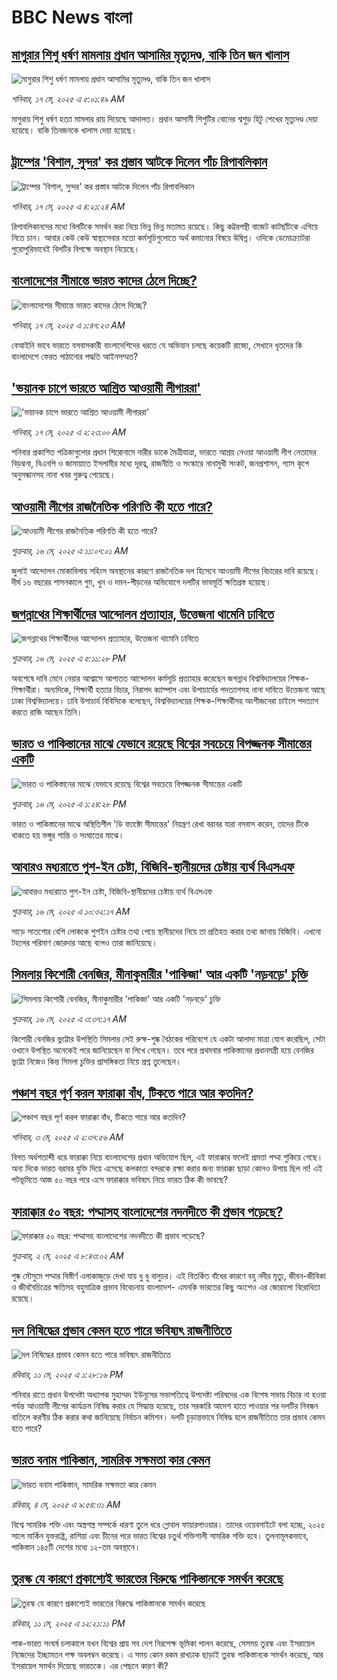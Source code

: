 # BBC News বাংলা## [মাগুরার শিশু ধর্ষণ মামলায় প্রধান আসামির মৃত্যুদণ্ড, বাকি তিন জন খালাস](https://www.bbc.com/bengali/articles/cy0kdxynd7go?at_campaign=githubrss)![মাগুরার শিশু ধর্ষণ মামলায় প্রধান আসামির মৃত্যুদণ্ড, বাকি তিন জন খালাস](https://ichef.bbci.co.uk/ace/standard/240/cpsprodpb/35f7/live/835fefc0-32d9-11f0-8519-3b5a01ebe413.jpg)_শনিবার, ১৭ মে, ২০২৫ এ ৫:০১:৪৯ AM_মাগুরায় শিশু ধর্ষণ হত্যা মামলার রায় দিয়েছে আদালত। প্রধান আসামী শিশুটির বোনের শ্বশুড় হিটু শেখের মৃত্যুদণ্ড দেয়া হয়েছে। বাকি তিনজনকে খালাস দেয়া হয়েছে।## [ট্রাম্পের 'বিশাল, সুন্দর' কর প্রস্তাব আটকে দিলেন পাঁচ রিপাবলিকান](https://www.bbc.com/bengali/articles/cwy7ggyggq0o?at_campaign=githubrss)![ট্রাম্পের 'বিশাল, সুন্দর' কর প্রস্তাব আটকে দিলেন পাঁচ রিপাবলিকান](https://ichef.bbci.co.uk/ace/standard/240/cpsprodpb/7f20/live/a8702c50-32d2-11f0-8519-3b5a01ebe413.jpg)_শনিবার, ১৭ মে, ২০২৫ এ ৪:২১:২৪ AM_রিপাবলিকানদের মধ্যে বিলটিকে সমর্থন করা নিয়ে ভিন্ন ভিন্ন মতামত রয়েছে। কিছু কট্টরপন্থী বাজেট কাটছাঁটকে এগিয়ে নিতে চান। আবার কেউ কেউ স্বাস্থ্যসেবার মতো কর্মসূচিগুলোতে অর্থ কমানোর বিষয়ে উদ্বিগ্ন। ওদিকে ডেমোক্র্যাটরা পুরোপুরিভাবেই বিলটির বিপক্ষে অবস্থান নিয়েছে।## [বাংলাদেশের সীমান্তে ভারত কাদের ঠেলে দিচ্ছে?](https://www.bbc.com/bengali/articles/clyg50p8enpo?at_campaign=githubrss)![বাংলাদেশের সীমান্তে ভারত কাদের ঠেলে দিচ্ছে?](https://ichef.bbci.co.uk/ace/standard/240/cpsprodpb/2409/live/ed8686a0-3259-11f0-8947-7d6241f9fce9.jpg)_শনিবার, ১৭ মে, ২০২৫ এ ১:৪৭:২৩ AM_বেআইনি ভাবে ভারতে বসবাসকারী বাংলাদেশিদের ধরতে যে অভিযান চলছে কয়েকটি রাজ্যে, সেখানে ধৃতদের কি বাংলাদেশে ফেরত পাঠানোর পদ্ধতি  আইনসম্মত?## ['ভয়ানক চাপে ভারতে আশ্রিত আওয়ামী লীগাররা'](https://www.bbc.com/bengali/articles/cvg9wmv9w3zo?at_campaign=githubrss)!['ভয়ানক চাপে ভারতে আশ্রিত আওয়ামী লীগাররা'](https://ichef.bbci.co.uk/ace/standard/240/cpsprodpb/521e/live/585655f0-32c3-11f0-b05f-415dd1d9ae27.jpg)_শনিবার, ১৭ মে, ২০২৫ এ ২:২৩:০০ AM_শনিবার প্রকাশিত পত্রিকাগুলোর প্রধান শিরোনামে নারীর ডাকে মৈত্রীযাত্রা, ভারতে আশ্রয় নেওয়া আওয়ামী লীগ নেতাদের বিড়ম্বনা, বিএনপি ও জামায়াতে ইসলামীর মধ্যে দূরত্ব, রাজনীতি ও সংস্কারে নানামুখী সংকট, জনপ্রশাসন, গ্যাস কূপে অনুসন্ধানসহ নানা খবর গুরুত্ব পেয়েছে।## [আওয়ামী লীগের রাজনৈতিক পরিণতি কী হতে পারে?](https://www.bbc.com/bengali/articles/ce3vn7vlk49o?at_campaign=githubrss)![আওয়ামী লীগের রাজনৈতিক পরিণতি কী হতে পারে?](https://ichef.bbci.co.uk/ace/standard/240/cpsprodpb/32b5/live/93c77330-3197-11f0-8519-3b5a01ebe413.jpg)_শুক্রবার, ১৬ মে, ২০২৫ এ ১১:০৭:০১ AM_জুলাই আন্দোলন মোকাবিলায় সহিংস অবস্থানের কারণে রাজনৈতিক দল হিসেবে আওয়ামী লীগের বিচারের দাবি রয়েছে। দীর্ঘ ১৬ বছরের শাসনকালে গুম, খুন ও দমন-পীড়নের অভিযোগে দলটির ভাবমূর্তি ক্ষতিগ্রস্ত হয়েছে।## [জগন্নাথের শিক্ষার্থীদের আন্দোলন প্রত্যাহার, উত্তেজনা থামেনি ঢাবিতে](https://www.bbc.com/bengali/articles/cjwq4wv8nejo?at_campaign=githubrss)![জগন্নাথের শিক্ষার্থীদের আন্দোলন প্রত্যাহার, উত্তেজনা থামেনি ঢাবিতে](https://ichef.bbci.co.uk/ace/standard/240/cpsprodpb/d64c/live/ee926bd0-326e-11f0-96c3-cf669419a2b0.jpg)_শুক্রবার, ১৬ মে, ২০২৫ এ ৫:১১:২৮ PM_অবশেষে দাবি মেনে নেয়ার আশ্বাসে আপাতত আন্দোলন কর্মসূচি প্রত্যাহার করেছেন জগন্নাথ বিশ্ববিদ্যালয়ের শিক্ষক-শিক্ষার্থীরা। অন্যদিকে, শিক্ষার্থী হত্যার বিচার, নিরাপদ ক্যাম্পাস এবং উপাচার্যের পদত্যাগসহ নানা দাবিতে উত্তেজনা আছে ঢাকা বিশ্ববিদ্যালয়ে। ঢাবি উপাচার্য বিবিসিকে বলেছেন, বিশ্ববিদ্যালয়ের শিক্ষক-শিক্ষার্থীসহ অংশীজনেরা চাইলে পদত্যাগ করতে রাজি আছেন তিনি।## [ভারত ও পাকিস্তানের মাঝে যেভাবে রয়েছে বিশ্বের সবচেয়ে বিপজ্জনক সীমান্তের একটি](https://www.bbc.com/bengali/articles/c93lq5w5323o?at_campaign=githubrss)![ভারত ও পাকিস্তানের মাঝে যেভাবে রয়েছে বিশ্বের সবচেয়ে বিপজ্জনক সীমান্তের একটি](https://ichef.bbci.co.uk/ace/standard/240/cpsprodpb/ae43/live/cba263e0-3238-11f0-96c3-cf669419a2b0.jpg)_শুক্রবার, ১৬ মে, ২০২৫ এ ১:২৪:২৮ PM_ভারত ও পাকিস্তানের মাঝে অস্থিতিশীল 'ডি ফ্যাক্টো সীমান্তের' নিয়ন্ত্রণ রেখা বরাবর যারা বসবাস করেন, তাদের টিকে থাকতে হয় ভঙ্গুর শান্তি ও সংঘাতের মাঝে।## [আবারও মধ্যরাতে পুশ-ইন চেষ্টা, বিজিবি-স্থানীয়দের চেষ্টায় ব্যর্থ বিএসএফ](https://www.bbc.com/bengali/articles/ckg4nwjk01eo?at_campaign=githubrss)![আবারও মধ্যরাতে পুশ-ইন চেষ্টা, বিজিবি-স্থানীয়দের চেষ্টায় ব্যর্থ বিএসএফ](https://ichef.bbci.co.uk/ace/standard/240/cpsprodpb/9924/live/451037d0-323d-11f0-96c3-cf669419a2b0.jpg)_শুক্রবার, ১৬ মে, ২০২৫ এ ১০:৩২:১৭ AM_সাড়ে সাতশোর বেশি লোককে পুশইন চেষ্টার তথ্য পেয়ে স্থানীয়দের নিয়ে তা প্রতিহত করার তথ্য জানায় বিজিবি। এখনো টহলের পরিমাণ জোরদার আছে বলেও তারা জানিয়েছে।## [সিমলায় কিশোরী বেনজির, মীনাকুমারীর 'পাকিজা' আর একটি 'নড়বড়ে' চুক্তি](https://www.bbc.com/bengali/articles/ceqgl3g18vro?at_campaign=githubrss)![সিমলায় কিশোরী বেনজির, মীনাকুমারীর 'পাকিজা' আর একটি 'নড়বড়ে' চুক্তি](https://ichef.bbci.co.uk/ace/standard/240/cpsprodpb/185f/live/7db265e0-317a-11f0-9705-29fcd10d0f7c.jpg)_শুক্রবার, ১৬ মে, ২০২৫ এ ৩:৩৭:১৭ AM_কিশোরী বেনজির ভুট্টোর উপস্থিতি সিমলার সেই রুক্ষ-শুষ্ক বৈঠকের পরিবেশে যে একটা আলাদা মাত্রা যোগ করেছিল, সেটা ওখানে উপস্থিত অনেকেই পরে জানিয়েছেন বা লিখে গেছেন। তবে পরে প্রথমবার পাকিস্তানের প্রধানমন্ত্রী হয়ে বেনজির ভুট্টো নিজেও কিন্ত সিমলা চুক্তির প্রাসঙ্গিকতা নিয়ে প্রশ্ন তুলেছেন।## [পঞ্চাশ বছর পূর্ণ করল ফারাক্কা বাঁধ, টিকতে পারে আর কতদিন?](https://www.bbc.com/bengali/articles/cly1j90y6dvo?at_campaign=githubrss)![পঞ্চাশ বছর পূর্ণ করল ফারাক্কা বাঁধ, টিকতে পারে আর কতদিন?](https://ichef.bbci.co.uk/ace/standard/240/cpsprodpb/9f66/live/07258490-266f-11f0-af27-090e238d1774.jpg)_শনিবার, ৩ মে, ২০২৫ এ ২:৩৭:৫৬ AM_বিগত অর্ধশতাব্দী ধরে ফারাক্কা নিয়ে বাংলাদেশের প্রধান অভিযোগ ছিল, এই ফারাক্কার ফলেই প্রমত্তা পদ্মা শুকিয়ে গেছে। অন্য দিকে  ভারত বরাবর যুক্তি দিয়ে এসেছে কলকাতা বন্দরকে রক্ষা করার জন্য ফারাক্কা ছাড়া কোনও উপায় ছিল না! এই পটভূমিতে আজ ৫০ বছর পরে এসে ফারাক্কার ভবিষ্যৎ নিয়ে ভারত ঠিক কী ভাবছে?## [ফারাক্কার ৫০ বছর: পদ্মাসহ বাংলাদেশের নদনদীতে কী প্রভাব পড়েছে? ](https://www.bbc.com/bengali/articles/cedy72927lyo?at_campaign=githubrss)![ফারাক্কার ৫০ বছর: পদ্মাসহ বাংলাদেশের নদনদীতে কী প্রভাব পড়েছে? ](https://ichef.bbci.co.uk/ace/standard/240/cpsprodpb/b0b8/live/a824b9b0-26c4-11f0-8c66-ebf25fc2cfef.jpg)_শুক্রবার, ২ মে, ২০২৫ এ ৮:৪৩:০২ AM_শুষ্ক মৌসুমে পদ্মার বিস্তীর্ণ এলাকাজুড়ে দেখা যায় ধু ধু বালুচর। এই বিতর্কিত বাঁধের কারণে বহু নদীর মৃত্যু, জীবন-জীবিকা ও জীববৈচিত্রের ক্ষতিসহ বহুমাত্রিক প্রভাব বিবেচনায় বাংলাদেশ- এমনকি ভারতের কিছু অংশেও এর জোরালো বিরোধিতা রয়েছে।## [দল নিষিদ্ধের প্রভাব কেমন হতে পারে ভবিষ্যৎ রাজনীতিতে](https://www.bbc.com/bengali/articles/c8jg74m1ljeo?at_campaign=githubrss)![দল নিষিদ্ধের প্রভাব কেমন হতে পারে ভবিষ্যৎ রাজনীতিতে](https://ichef.bbci.co.uk/ace/standard/240/cpsprodpb/6b01/live/2f3fe910-2e59-11f0-b26b-ab62c890638b.jpg)_রবিবার, ১১ মে, ২০২৫ এ ১:২৮:১৬ PM_শনিবার রাতে প্রধান উপদেষ্টা অধ্যাপক মুহাম্মদ ইউনূসের সভাপতিত্বে উপদেষ্টা পরিষদের এক বিশেষ সভায় বিচার না হওয়া পর্যন্ত আওয়ামী লীগের কার্যক্রম নিষিদ্ধ করার যে সিদ্ধান্ত হয়েছে, তার সরকারি আদেশ হাতে পাওয়ার পর দলটির নিবন্ধন বাতিলে করণীয় ঠিক করার কথা জানিয়েছে নির্বাচন কমিশন। দলটি চূড়ান্তভাবে নিষিদ্ধ হলে রাজনীতিতে তার প্রভাব কেমন হতে পারে?## [ভারত বনাম পাকিস্তান, সামরিক সক্ষমতা কার কেমন ](https://www.bbc.com/bengali/articles/c62gm3y9dl1o?at_campaign=githubrss)![ভারত বনাম পাকিস্তান, সামরিক সক্ষমতা কার কেমন ](https://ichef.bbci.co.uk/ace/standard/240/cpsprodpb/b45e/live/e470bad0-268e-11f0-b26b-ab62c890638b.jpg)_রবিবার, ৪ মে, ২০২৫ এ ৯:৫৪:৩১ AM_বিশ্বে সামরিক শক্তি এবং অস্ত্রশস্ত্র সম্পর্কে ধারণা তুলে ধরে গ্লোবাল ফায়ারপাওয়ার। তাদের ওয়েবসাইটে বলা হচ্ছে, ২০২৫ সালে মার্কিন যুক্তরাষ্ট্র, রাশিয়া এবং চীনের পরে ভারত বিশ্বের চতুর্থ শক্তিশালী সামরিক শক্তি হবে। তুলনামূলকভাবে, পাকিস্তান ১৪৫টি দেশের মধ্যে ১২-তম অবস্থানে।## [তুরস্ক যে কারণে প্রকাশ্যেই ভারতের বিরুদ্ধে পাকিস্তানকে সমর্থন করেছে](https://www.bbc.com/bengali/articles/cr584g05n0zo?at_campaign=githubrss)![তুরস্ক যে কারণে প্রকাশ্যেই ভারতের বিরুদ্ধে পাকিস্তানকে সমর্থন করেছে](https://ichef.bbci.co.uk/ace/standard/240/cpsprodpb/c1ab/live/967db670-2e5e-11f0-a3dc-77d2fca8f7a5.jpg)_রবিবার, ১১ মে, ২০২৫ এ ১২:২১:১১ PM_পাক-ভারত সংঘর্ষ চলাকালে যখন বিশ্বের প্রায় সব দেশ নিরপেক্ষ ভূমিকা পালন করেছে, সেসময় তুরস্ক এবং ইসরায়েল নিজেদের ইচ্ছামতন পক্ষ অবলম্বন করেছে। এ সময় কোন রকম রাখঢাক ছাড়াই তুরস্ক পাকিস্তানকে সমর্থন করেছে, আর ইসরায়েল সমর্থন দিয়েছে ভারতকে। এর পেছনে কারণ কী?